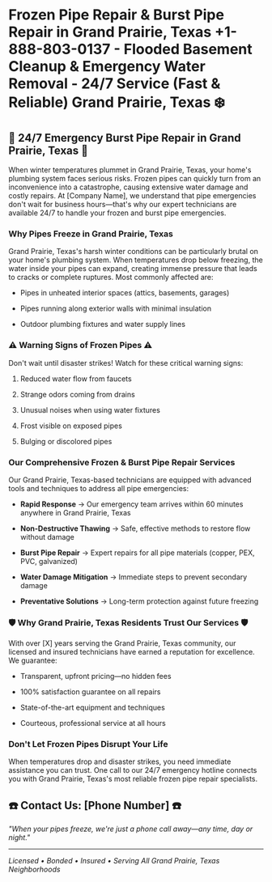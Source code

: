 # Frozen Pipe Repair & Burst Pipe Repair in Grand Prairie, Texas +1-888-803-0137 - Flooded Basement Cleanup & Emergency Water Removal - 24/7 Service (Fast & Reliable) Grand Prairie, Texas ❄️

## 🚨 24/7 Emergency Burst Pipe Repair in Grand Prairie, Texas 🚨

When winter temperatures plummet in Grand Prairie, Texas, your home's plumbing system faces serious risks. Frozen pipes can quickly turn from an inconvenience into a catastrophe, causing extensive water damage and costly repairs. At [Company Name], we understand that pipe emergencies don't wait for business hours—that's why our expert technicians are available 24/7 to handle your frozen and burst pipe emergencies.

### Why Pipes Freeze in Grand Prairie, Texas

Grand Prairie, Texas's harsh winter conditions can be particularly brutal on your home's plumbing system. When temperatures drop below freezing, the water inside your pipes can expand, creating immense pressure that leads to cracks or complete ruptures. Most commonly affected are:

* Pipes in unheated interior spaces (attics, basements, garages)
* Pipes running along exterior walls with minimal insulation
* Outdoor plumbing fixtures and water supply lines

### ⚠️ Warning Signs of Frozen Pipes ⚠️

Don't wait until disaster strikes! Watch for these critical warning signs:

1. Reduced water flow from faucets
2. Strange odors coming from drains
3. Unusual noises when using water fixtures
4. Frost visible on exposed pipes
5. Bulging or discolored pipes

### Our Comprehensive Frozen & Burst Pipe Repair Services

Our Grand Prairie, Texas-based technicians are equipped with advanced tools and techniques to address all pipe emergencies:

* **Rapid Response** → Our emergency team arrives within 60 minutes anywhere in Grand Prairie, Texas
* **Non-Destructive Thawing** → Safe, effective methods to restore flow without damage
* **Burst Pipe Repair** → Expert repairs for all pipe materials (copper, PEX, PVC, galvanized)
* **Water Damage Mitigation** → Immediate steps to prevent secondary damage
* **Preventative Solutions** → Long-term protection against future freezing

### 🛡️ Why Grand Prairie, Texas Residents Trust Our Services 🛡️

With over [X] years serving the Grand Prairie, Texas community, our licensed and insured technicians have earned a reputation for excellence. We guarantee:

* Transparent, upfront pricing—no hidden fees
* 100% satisfaction guarantee on all repairs
* State-of-the-art equipment and techniques
* Courteous, professional service at all hours

### Don't Let Frozen Pipes Disrupt Your Life

When temperatures drop and disaster strikes, you need immediate assistance you can trust. One call to our 24/7 emergency hotline connects you with Grand Prairie, Texas's most reliable frozen pipe repair specialists.

## ☎️ Contact Us: [Phone Number] ☎️

*"When your pipes freeze, we're just a phone call away—any time, day or night."*

---

*Licensed • Bonded • Insured • Serving All Grand Prairie, Texas Neighborhoods*